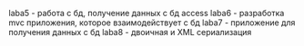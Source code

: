 laba5 - работа с бд, получение данных с бд access
laba6 - разработка mvc приложения, которое взаимодействует с бд
laba7 - приложение для получения данных с бд
laba8 - двоичная и XML сериализация 
